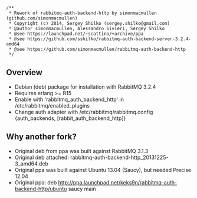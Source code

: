 ```
/**
 * Rework of rabbitmq-auth-backend-http by simonmacmullen (github.com/simonmacmullen) 
 * Copyright (c) 2014, Sergey Shilko (sergey.shilko@gmail.com)
 * @author simonmacmullen, Alessandro Sivieri, Sergey Shilko
 * @see https://launchpad.net/~scattino/+archive/ppa
 * @see https://github.com/sshilko/rabbitmq-auth-backend-server-3.2.4-amd64
 * @see https://github.com/simonmacmullen/rabbitmq-auth-backend-http
 */
```

## Overview

* Debian (deb) package for installation with RabbitMQ 3.2.4
* Requires erlang >= R15
* Enable with 'rabbitmq_auth_backend_http' in /etc/rabbitmq/enabled_plugins 
* Change auth adapter with /etc/rabbitmq/rabbitmq.config {auth_backends, [rabbit_auth_backend_http]}

## Why another fork?

* Original deb from ppa was built against RabbitMQ 3.1.3
* Original deb attached: rabbitmq-auth-backend-http_20131225-3_amd64.deb
* Original ppa was built against Ubuntu 13.04 (Saucy), but needed Precise 12.04
* Original ppa: deb http://ppa.launchpad.net/keks9n/rabbitmq-auth-backend-http/ubuntu saucy main

